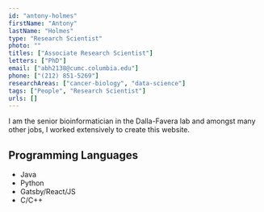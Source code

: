 ```yaml
---
id: "antony-holmes"
firstName: "Antony"
lastName: "Holmes"
type: "Research Scientist"
photo: ""
titles: ["Associate Research Scientist"]
letters: ["PhD"]
email: ["abh2138@cumc.columbia.edu"]
phone: ["(212) 851-5269"]
researchAreas: ["cancer-biology", "data-science"]
tags: ["People", "Research Scientist"]
urls: []
---
```


<p >I am the senior bioinformatician in the Dalla-Favera lab and amongst many other jobs, I worked extensively to create this website.</p>

<h2 class="mt-4">Programming Languages</h2>

<ul class="list-disc ml-8">
  <li>Java</li>
  <li>Python</li>
  <li>Gatsby/React/JS</li>
  <li>C/C++</li>
</ul>
